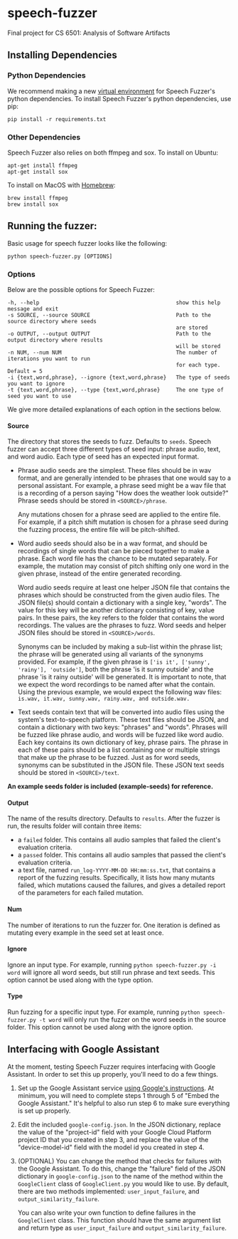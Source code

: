 # speech-fuzzer

Final project for CS 6501: Analysis of Software Artifacts   

## Installing Dependencies

### Python Dependencies

We recommend making a new [virtual environment](https://docs.python.org/3/tutorial/venv.html) for Speech Fuzzer's python dependencies. To install Speech Fuzzer's python dependencies, use pip:  

`pip install -r requirements.txt`

### Other Dependencies

Speech Fuzzer also relies on both ffmpeg and sox. To install on Ubuntu:  

```
apt-get install ffmpeg
apt-get install sox
```

To install on MacOS with [Homebrew](https://brew.sh/):

```
brew install ffmpeg
brew install sox
```

## Running the fuzzer:

Basic usage for speech fuzzer looks like the following:  

`python speech-fuzzer.py [OPTIONS]`

### Options

Below are the possible options for Speech Fuzzer:

```
-h, --help                                           show this help message and exit
-s SOURCE, --source SOURCE                           Path to the source directory where seeds
                                                     are stored
-o OUTPUT, --output OUTPUT                           Path to the output directory where results
                                                     will be stored
-n NUM, --num NUM                                    The number of iterations you want to run
                                                     for each type. Default = 5
-i {text,word,phrase}, --ignore {text,word,phrase}   The type of seeds you want to ignore
-t {text,word,phrase}, --type {text,word,phrase}     The one type of seed you want to use
```

We give more detailed explanations of each option in the sections below.

#### Source

The directory that stores the seeds to fuzz. Defaults to `seeds`. Speech fuzzer can accept three different types of seed input: phrase audio, text, and word audio. Each type of seed has an expected input format.

* Phrase audio seeds are the simplest. These files should be in wav format, and are generally intended to be phrases that one would say to a personal assistant. For example, a phrase seed might be a wav file that is a recording of a person saying "How does the weather look outside?" Phrase seeds should be stored in `<SOURCE>/phrase`.  
  
  Any mutations chosen for a phrase seed are applied to the entire file. For example, if a pitch shift mutation is chosen for a phrase seed during the fuzzing process, the entire file will be pitch-shifted.  
  
* Word audio seeds should also be in a wav format, and should be recordings of single words that can be pieced together to make a phrase. Each word file has the chance to be mutated separately. For example, the mutation may consist of pitch shifting only one word in the given phrase, instead of the entire generated recording.  

  Word audio seeds require at least one helper JSON file that contains the phrases which should be constructed from the given audio files. The JSON file(s) should contain a dictionary with a single key, "words". The value for this key will be another dictionary consisting of key, value pairs. In these pairs, the key refers to the folder that contains the word recordings. The values are the phrases to fuzz. Word seeds and helper JSON files should be stored in `<SOURCE>/words`.  
 
  Synonyms can be included by making a sub-list within the phrase list; the phrase will be generated using all variants of the synonyms provided. For example, if the given phrase is `['is it', ['sunny', 'rainy'], 'outside']`, both the phrase 'is it sunny outside' and the phrase 'is it rainy outside' will be generated. It is important to note, that we expect the word recordings to be named after what the contain. Using the previous example, we would expect the following wav files: `is.wav, it.wav, sunny.wav, rainy.wav, and outside.wav.`  

* Text seeds contain text that will be converted into audio files using the system's text-to-speech platform. These text files should be JSON, and contain a dictionary with two keys: "phrases" and "words". Phrases will be fuzzed like phrase audio, and words will be fuzzed like word audio. Each key contains its own dictionary of key, phrase pairs. The phrase in each of these pairs should be a list containing one or multiple strings that make up the phrase to be fuzzed. Just as for word seeds, synonyms can be substituted in the JSON file. These JSON text seeds should be stored in `<SOURCE>/text`.

**An example seeds folder is included (example-seeds) for reference.**

#### Output

The name of the results directory. Defaults to `results`. After the fuzzer is run, the results folder will contain three items:

* a `failed` folder. This contains all audio samples that failed the client's evaluation criteria.
* a `passed` folder. This contains all audio samples that passed the client's evaluation criteria.
* a text file, named `run_log-YYYY-MM-DD HH:mm:ss.txt`, that contains a report of the fuzzing results. Specifically, it lists how many mutants failed, which mutations caused the failures, and gives a detailed report of the parameters for each failed mutation.

#### Num

The number of iterations to run the fuzzer for. One iteration is defined as mutating every example in the seed set at least once.

#### Ignore

Ignore an input type. For example, running `python speech-fuzzer.py -i word` will ignore all word seeds, but still run phrase and text seeds. This option cannot be used along with the type option.

#### Type

Run fuzzing for a specific input type. For example, running `python speech-fuzzer.py -t word` will only run the fuzzer on the word seeds in the source folder. This option cannot be used along with the ignore option.

## Interfacing with Google Assistant

At the moment, testing Speech Fuzzer requires interfacing with Google Assistant. In order to set this up properly, you'll need to do a few things.  

1. Set up the Google Assistant service [using Google's instructions](https://developers.google.com/assistant/sdk/guides/service/python). At minimum, you will need to complete steps 1 through 5 of "Embed the Google Assistant." It's helpful to also run step 6 to make sure everything is set up properly.
2. Edit the included `google-config.json`. In the JSON dictionary, replace the value of the "project-id" field with your Google Cloud Platform project ID that you created in step 3, and replace the value of the "device-model-id" field with the model id you created in step 4.
3. (OPTIONAL) You can change the method that checks for failures with the Google Assistant. To do this, change the "failure" field of the JSON dictionary in `google-config.json` to the name of the method within the `GoogleClient` class of `GoogleClient.py` you would like to use. By default, there are two methods implemented: `user_input_failure`, and `output_similarity_failure`.  

   You can also write your own function to define failures in the `GoogleClient` class. This function should have the same argument list and return type as `user_input_failure` and `output_similarity_failure`.
